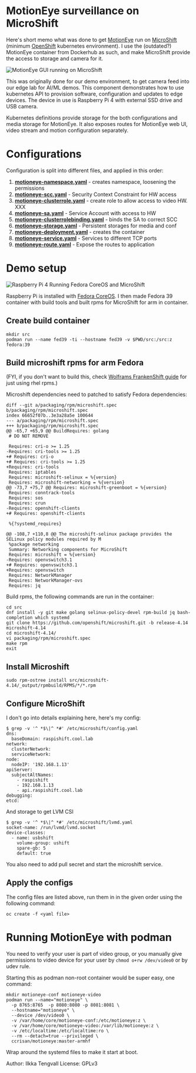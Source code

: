 MotionEye surveillance on MicroShift
====================================

Here's short memo what was done to get
[MotionEye](https://github.com/motioneye-project/motioneye) run on
[MicroShift](https://github.com/openshift/microshift/) (minimum
[OpenShift](https://www.redhat.com/en/technologies/cloud-computing/openshift)
kubernetes environment). I use the (outdated?) MotionEye container from
Dockerhub as such, and make MicroShift provide the access to storage and
camera for it.

![MotionEye GUI running on MicroShift](./pics/motioneye.jpg)

This was originally done for our demo environment, to get camera feed into
our edge lab for AI/ML demos. This component demonstrates how to use kubernetes
API to provision software, configuration and updates to edge devices. The device
in use is Raspberry Pi 4 with external SSD drive and USB camera.

Kubernetes definitions provide storage for the both configurations and media
storage for MotionEye. It also exposes routes for MotionEye web UI, video
stream and motion configuration separately.

# Configurations

Configuration is split into different files, and applied in this order:

1. **[motioneye-namespace.yaml](./motioneye-namespace.yaml)** - creates namespace, loosening the permissions
2. **[motioneye-scc.yaml](./motioneye-scc.yaml)** - Security Context Constraint for HW access
3. **[motioneye-clusterrole.yaml](./motioneye-clusterrole.yaml)** - create role to allow access to video HW.  XXX
4. **[motioneye-sa.yaml](./motioneye-sa.yaml)** - Service Account with access to HW
5. **[motioneye-clusterrolebinding.yaml](./motioneye-clusterrolebinding.yaml)** - binds the SA to correct SCC
6. **[motioneye-storage.yaml](./motioneye-storage.yaml)** - Persistent storages for media and conf
7. **[motioneye-deployment.yaml](./motioneye-deployment.yaml)** - creates the container
8. **[motioneye-service.yaml](./motioneye-service.yaml)** - Services to different TCP ports
9. **[motioneye-route.yaml](./motioneye-route.yaml)** - Expose the routes to application

# Demo setup

![Raspberry Pi 4 Running Fedora CoreOS and MicroShift](./pics/raspi.jpg)

Raspberry Pi is installed with
[Fedora CoreOS](https://fedoraproject.org/coreos/). I then made Fedora 39
container with build tools and built rpms for MicroShift for arm in container.

## Create build container

```
mkdir src
podman run --name fed39 -ti --hostname fed39 -v $PWD/src:/src:z fedora:39
```

## Build microshift rpms for arm Fedora

(FYI, if you don't want to build this, check
[Wolframs FrankenShift guide](https://github.com/wrichter/frankenshift)
for just using rhel rpms.)

Microshift dependencies need to patched to satisfy Fedora dependencies:

```
diff --git a/packaging/rpm/microshift.spec b/packaging/rpm/microshift.spec
index 66652f07b..3e3a28a5e 100644
--- a/packaging/rpm/microshift.spec
+++ b/packaging/rpm/microshift.spec
@@ -65,7 +65,9 @@ BuildRequires: golang
 # DO NOT REMOVE
 
 Requires: cri-o >= 1.25
-Requires: cri-tools >= 1.25
+# Requires: cri-o
+# Requires: cri-tools >= 1.25
+Requires: cri-tools
 Requires: iptables
 Requires: microshift-selinux = %{version}
 Requires: microshift-networking = %{version}
@@ -73,7 +75,7 @@ Requires: microshift-greenboot = %{version}
 Requires: conntrack-tools
 Requires: sos
 Requires: crun
-Requires: openshift-clients
+# Requires: openshift-clients
 
 %{?systemd_requires}
 
@@ -108,7 +110,8 @@ The microshift-selinux package provides the SELinux policy modules required by M
 %package networking
 Summary: Networking components for MicroShift
 Requires: microshift = %{version}
-Requires: openvswitch3.1
+# Requires: openvswitch3.1
+Requires: openvswitch
 Requires: NetworkManager
 Requires: NetworkManager-ovs
 Requires: jq

```

Build rpms, the following commands are run in the container:

```
cd src
dnf install -y git make golang selinux-policy-devel rpm-build jq bash-completion which systemd
git clone https://github.com/openshift/microshift.git -b release-4.14 microshift-4.14
cd microshift-4.14/
vi packaging/rpm/microshift.spec
make rpm
exit
```

## Install Microshift

```
sudo rpm-ostree install src/microshift-4.14/_output/rpmbuild/RPMS/*/*.rpm
```

## Configure MicroShift

I don't go into details explaining here, here's my config:

```
$ grep -v '^ *$\|^ *#' /etc/microshift/config.yaml
dns:
  baseDomain: raspishift.cool.lab
network:
  clusterNetwork:
  serviceNetwork:
node:
  nodeIP: '192.168.1.13'
apiServer:
  subjectAltNames:
    - raspishift
    - 192.168.1.13
    - api.raspishift.cool.lab
debugging:
etcd:
```

And storage to get LVM CSI

```
$ grep -v '^ *$\|^ *#' /etc/microshift/lvmd.yaml
socket-name: /run/lvmd/lvmd.socket
device-classes:
  - name: usbshift
    volume-group: ushift
    spare-gb: 5
    default: true
```

You also need to add pull secret and start the microshift service.

## Apply the configs

The config files are listed above, run them in in the given order using the
following command:

```
oc create -f <yaml file>
```

# Running MotionEye with podman

You need to verify your user is part of video group, or you manually give
permissions to video device for your user by ```chmod o+rw /dev/video0```
or by udev rule.

Starting this as podman non-root container would be super easy, one command:

```
mkdir motioneye-conf motioneye-video
podman run --name="motioneye" \
  -p 8765:8765  -p 8080:8080 -p 8081:8081 \
  --hostname="motioneye" \
  --device /dev/video0 \
  -v /var/home/core/motioneye-conf:/etc/motioneye:z \
  -v /var/home/core/motioneye-video:/var/lib/motioneye:z \
  -v /etc/localtime:/etc/localtime:ro \
  --rm --detach=true --privileged \
  ccrisan/motioneye:master-armhf
```

Wrap around the systemd files to make it start at boot.

Author: Ilkka Tengvall
License: GPLv3
